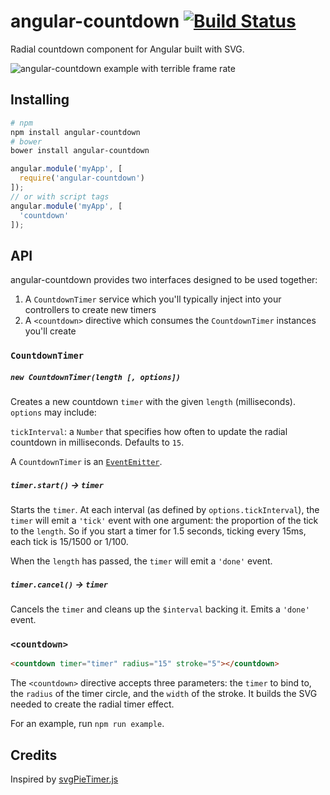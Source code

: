 # angular-countdown [![Build Status](https://travis-ci.org/bendrucker/angular-countdown.svg?branch=master)](https://travis-ci.org/bendrucker/angular-countdown)

Radial countdown component for Angular built with SVG.

![angular-countdown example with terrible frame rate](http://f.cl.ly/items/002W2S362V2u1I1l292b/Screen%20Recording%202015-02-20%20at%2009.21%20PM.gif)

## Installing

```sh
# npm
npm install angular-countdown
# bower
bower install angular-countdown
```

```js
angular.module('myApp', [
  require('angular-countdown')
]);
// or with script tags
angular.module('myApp', [
  'countdown'
]);
```

## API

angular-countdown provides two interfaces designed to be used together:

1. A `CountdownTimer` service which you'll typically inject into your controllers to create new timers
2. A `<countdown>` directive which consumes the `CountdownTimer` instances you'll create

### `CountdownTimer`

##### `new CountdownTimer(length [, options])`

Creates a new countdown `timer` with the given `length` (milliseconds). `options` may include:

`tickInterval`: a `Number` that specifies how often to update the radial countdown in milliseconds. Defaults to `15`.

A `CountdownTimer` is an [`EventEmitter`](http://nodejs.org/api/events.html). 

##### `timer.start()` -> `timer`

Starts the `timer`. At each interval (as defined by `options.tickInterval`), the `timer` will emit a `'tick'` event with one argument: the proportion of the tick to the `length`. So if you start a timer for 1.5 seconds, ticking every 15ms, each tick is 15/1500 or 1/100.

When the `length` has passed, the `timer` will emit a `'done'` event. 

##### `timer.cancel()` -> `timer`

Cancels the `timer` and cleans up the `$interval` backing it. Emits a `'done'` event.

### `<countdown>`

```html
<countdown timer="timer" radius="15" stroke="5"></countdown>
```

The `<countdown>` directive accepts three parameters: the `timer` to bind to, the `radius` of the timer circle, and the `width` of the stroke. It builds the SVG needed to create the radial timer effect.

For an example, run `npm run example`. 

## Credits

Inspired by [svgPieTimer.js](https://github.com/agrimsrud/svgPieTimer.js)
